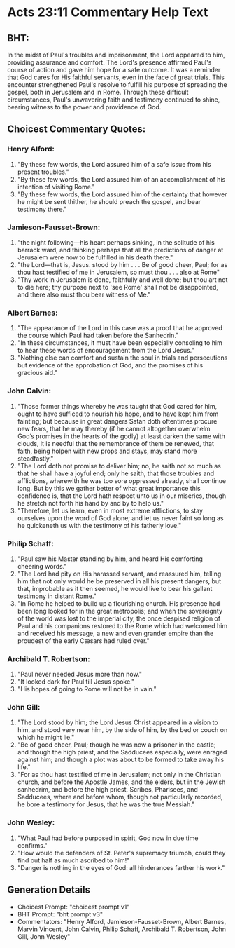 # Acts 23:11 Commentary Help Text

## BHT:
In the midst of Paul's troubles and imprisonment, the Lord appeared to him, providing assurance and comfort. The Lord's presence affirmed Paul's course of action and gave him hope for a safe outcome. It was a reminder that God cares for His faithful servants, even in the face of great trials. This encounter strengthened Paul's resolve to fulfill his purpose of spreading the gospel, both in Jerusalem and in Rome. Through these difficult circumstances, Paul's unwavering faith and testimony continued to shine, bearing witness to the power and providence of God.

## Choicest Commentary Quotes:
### Henry Alford:
1. "By these few words, the Lord assured him of a safe issue from his present troubles."
2. "By these few words, the Lord assured him of an accomplishment of his intention of visiting Rome."
3. "By these few words, the Lord assured him of the certainty that however he might be sent thither, he should preach the gospel, and bear testimony there."

### Jamieson-Fausset-Brown:
1. "the night following—his heart perhaps sinking, in the solitude of his barrack ward, and thinking perhaps that all the predictions of danger at Jerusalem were now to be fulfilled in his death there."
2. "the Lord—that is, Jesus. stood by him . . . Be of good cheer, Paul; for as thou hast testified of me in Jerusalem, so must thou . . . also at Rome"
3. "Thy work in Jerusalem is done, faithfully and well done; but thou art not to die here; thy purpose next to 'see Rome' shall not be disappointed, and there also must thou bear witness of Me."

### Albert Barnes:
1. "The appearance of the Lord in this case was a proof that he approved the course which Paul had taken before the Sanhedrin." 
2. "In these circumstances, it must have been especially consoling to him to hear these words of encouragement from the Lord Jesus." 
3. "Nothing else can comfort and sustain the soul in trials and persecutions but evidence of the approbation of God, and the promises of his gracious aid."

### John Calvin:
1. "Those former things whereby he was taught that God cared for him, ought to have sufficed to nourish his hope, and to have kept him from fainting; but because in great dangers Satan doth oftentimes procure new fears, that he may thereby (if he cannot altogether overwhelm God’s promises in the hearts of the godly) at least darken the same with clouds, it is needful that the remembrance of them be renewed, that faith, being holpen with new props and stays, may stand more steadfastly."
2. "The Lord doth not promise to deliver him; no, he saith not so much as that he shall have a joyful end; only he saith, that those troubles and afflictions, wherewith he was too sore oppressed already, shall continue long. But by this we gather better of what great importance this confidence is, that the Lord hath respect unto us in our miseries, though he stretch not forth his hand by and by to help us."
3. "Therefore, let us learn, even in most extreme afflictions, to stay ourselves upon the word of God alone; and let us never faint so long as he quickeneth us with the testimony of his fatherly love."

### Philip Schaff:
1. "Paul saw his Master standing by him, and heard His comforting cheering words."
2. "The Lord had pity on His harassed servant, and reassured him, telling him that not only would he be preserved in all his present dangers, but that, improbable as it then seemed, he would live to bear his gallant testimony in distant Rome."
3. "In Rome he helped to build up a flourishing church. His presence had been long looked for in the great metropolis; and when the sovereignty of the world was lost to the imperial city, the once despised religion of Paul and his companions restored to the Rome which had welcomed him and received his message, a new and even grander empire than the proudest of the early Cæsars had ruled over."

### Archibald T. Robertson:
1. "Paul never needed Jesus more than now."
2. "It looked dark for Paul till Jesus spoke."
3. "His hopes of going to Rome will not be in vain."

### John Gill:
1. "The Lord stood by him; the Lord Jesus Christ appeared in a vision to him, and stood very near him, by the side of him, by the bed or couch on which he might lie."
2. "Be of good cheer, Paul; though he was now a prisoner in the castle; and though the high priest, and the Sadducees especially, were enraged against him; and though a plot was about to be formed to take away his life."
3. "For as thou hast testified of me in Jerusalem; not only in the Christian church, and before the Apostle James, and the elders, but in the Jewish sanhedrim, and before the high priest, Scribes, Pharisees, and Sadducees, where and before whom, though not particularly recorded, he bore a testimony for Jesus, that he was the true Messiah."

### John Wesley:
1. "What Paul had before purposed in spirit, God now in due time confirms."
2. "How would the defenders of St. Peter's supremacy triumph, could they find out half as much ascribed to him!"
3. "Danger is nothing in the eyes of God: all hinderances farther his work."


## Generation Details
- Choicest Prompt: "choicest prompt v1"
- BHT Prompt: "bht prompt v3"
- Commentators: "Henry Alford, Jamieson-Fausset-Brown, Albert Barnes, Marvin Vincent, John Calvin, Philip Schaff, Archibald T. Robertson, John Gill, John Wesley"
